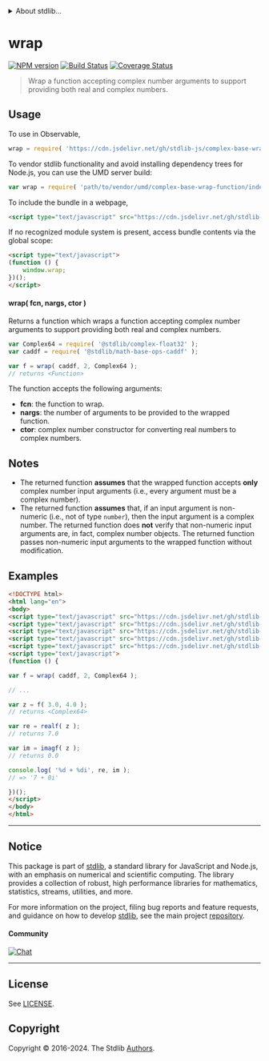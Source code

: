 <!--

@license Apache-2.0

Copyright (c) 2021 The Stdlib Authors.

Licensed under the Apache License, Version 2.0 (the "License");
you may not use this file except in compliance with the License.
You may obtain a copy of the License at

   http://www.apache.org/licenses/LICENSE-2.0

Unless required by applicable law or agreed to in writing, software
distributed under the License is distributed on an "AS IS" BASIS,
WITHOUT WARRANTIES OR CONDITIONS OF ANY KIND, either express or implied.
See the License for the specific language governing permissions and
limitations under the License.

-->


<details>
  <summary>
    About stdlib...
  </summary>
  <p>We believe in a future in which the web is a preferred environment for numerical computation. To help realize this future, we've built stdlib. stdlib is a standard library, with an emphasis on numerical and scientific computation, written in JavaScript (and C) for execution in browsers and in Node.js.</p>
  <p>The library is fully decomposable, being architected in such a way that you can swap out and mix and match APIs and functionality to cater to your exact preferences and use cases.</p>
  <p>When you use stdlib, you can be absolutely certain that you are using the most thorough, rigorous, well-written, studied, documented, tested, measured, and high-quality code out there.</p>
  <p>To join us in bringing numerical computing to the web, get started by checking us out on <a href="https://github.com/stdlib-js/stdlib">GitHub</a>, and please consider <a href="https://opencollective.com/stdlib">financially supporting stdlib</a>. We greatly appreciate your continued support!</p>
</details>

# wrap

[![NPM version][npm-image]][npm-url] [![Build Status][test-image]][test-url] [![Coverage Status][coverage-image]][coverage-url] <!-- [![dependencies][dependencies-image]][dependencies-url] -->

> Wrap a function accepting complex number arguments to support providing both real and complex numbers.

<!-- Section to include introductory text. Make sure to keep an empty line after the intro `section` element and another before the `/section` close. -->

<section class="intro">

</section>

<!-- /.intro -->

<!-- Package usage documentation. -->



<section class="usage">

## Usage

To use in Observable,

```javascript
wrap = require( 'https://cdn.jsdelivr.net/gh/stdlib-js/complex-base-wrap-function@v0.2.1-umd/browser.js' )
```

To vendor stdlib functionality and avoid installing dependency trees for Node.js, you can use the UMD server build:

```javascript
var wrap = require( 'path/to/vendor/umd/complex-base-wrap-function/index.js' )
```

To include the bundle in a webpage,

```html
<script type="text/javascript" src="https://cdn.jsdelivr.net/gh/stdlib-js/complex-base-wrap-function@v0.2.1-umd/browser.js"></script>
```

If no recognized module system is present, access bundle contents via the global scope:

```html
<script type="text/javascript">
(function () {
    window.wrap;
})();
</script>
```

#### wrap( fcn, nargs, ctor )

Returns a function which wraps a function accepting complex number arguments to support providing both real and complex numbers.

```javascript
var Complex64 = require( '@stdlib/complex-float32' );
var caddf = require( '@stdlib/math-base-ops-caddf' );

var f = wrap( caddf, 2, Complex64 );
// returns <Function>
```

The function accepts the following arguments:

-   **fcn**: the function to wrap.
-   **nargs**: the number of arguments to be provided to the wrapped function.
-   **ctor**: complex number constructor for converting real numbers to complex numbers.

</section>

<!-- /.usage -->

<!-- Package usage notes. Make sure to keep an empty line after the `section` element and another before the `/section` close. -->

<section class="notes">

## Notes

-   The returned function **assumes** that the wrapped function accepts **only** complex number input arguments (i.e., every argument must be a complex number).
-   The returned function **assumes** that, if an input argument is non-numeric (i.e., not of type `number`), then the input argument is a complex number. The returned function does **not** verify that non-numeric input arguments are, in fact, complex number objects. The returned function passes non-numeric input arguments to the wrapped function without modification.

</section>

<!-- /.notes -->

<!-- Package usage examples. -->

<section class="examples">

## Examples

<!-- eslint no-undef: "error" -->

```html
<!DOCTYPE html>
<html lang="en">
<body>
<script type="text/javascript" src="https://cdn.jsdelivr.net/gh/stdlib-js/complex-float32@umd/browser.js"></script>
<script type="text/javascript" src="https://cdn.jsdelivr.net/gh/stdlib-js/math-base-ops-caddf@umd/browser.js"></script>
<script type="text/javascript" src="https://cdn.jsdelivr.net/gh/stdlib-js/complex-realf@umd/browser.js"></script>
<script type="text/javascript" src="https://cdn.jsdelivr.net/gh/stdlib-js/complex-imagf@umd/browser.js"></script>
<script type="text/javascript" src="https://cdn.jsdelivr.net/gh/stdlib-js/complex-base-wrap-function@v0.2.1-umd/browser.js"></script>
<script type="text/javascript">
(function () {

var f = wrap( caddf, 2, Complex64 );

// ...

var z = f( 3.0, 4.0 );
// returns <Complex64>

var re = realf( z );
// returns 7.0

var im = imagf( z );
// returns 0.0

console.log( '%d + %di', re, im );
// => '7 + 0i'

})();
</script>
</body>
</html>
```

</section>

<!-- /.examples -->

<!-- Section to include cited references. If references are included, add a horizontal rule *before* the section. Make sure to keep an empty line after the `section` element and another before the `/section` close. -->

<section class="references">

</section>

<!-- /.references -->

<!-- Section for related `stdlib` packages. Do not manually edit this section, as it is automatically populated. -->

<section class="related">

</section>

<!-- /.related -->

<!-- Section for all links. Make sure to keep an empty line after the `section` element and another before the `/section` close. -->


<section class="main-repo" >

* * *

## Notice

This package is part of [stdlib][stdlib], a standard library for JavaScript and Node.js, with an emphasis on numerical and scientific computing. The library provides a collection of robust, high performance libraries for mathematics, statistics, streams, utilities, and more.

For more information on the project, filing bug reports and feature requests, and guidance on how to develop [stdlib][stdlib], see the main project [repository][stdlib].

#### Community

[![Chat][chat-image]][chat-url]

---

## License

See [LICENSE][stdlib-license].


## Copyright

Copyright &copy; 2016-2024. The Stdlib [Authors][stdlib-authors].

</section>

<!-- /.stdlib -->

<!-- Section for all links. Make sure to keep an empty line after the `section` element and another before the `/section` close. -->

<section class="links">

[npm-image]: http://img.shields.io/npm/v/@stdlib/complex-base-wrap-function.svg
[npm-url]: https://npmjs.org/package/@stdlib/complex-base-wrap-function

[test-image]: https://github.com/stdlib-js/complex-base-wrap-function/actions/workflows/test.yml/badge.svg?branch=v0.2.1
[test-url]: https://github.com/stdlib-js/complex-base-wrap-function/actions/workflows/test.yml?query=branch:v0.2.1

[coverage-image]: https://img.shields.io/codecov/c/github/stdlib-js/complex-base-wrap-function/main.svg
[coverage-url]: https://codecov.io/github/stdlib-js/complex-base-wrap-function?branch=main

<!--

[dependencies-image]: https://img.shields.io/david/stdlib-js/complex-base-wrap-function.svg
[dependencies-url]: https://david-dm.org/stdlib-js/complex-base-wrap-function/main

-->

[chat-image]: https://img.shields.io/gitter/room/stdlib-js/stdlib.svg
[chat-url]: https://app.gitter.im/#/room/#stdlib-js_stdlib:gitter.im

[stdlib]: https://github.com/stdlib-js/stdlib

[stdlib-authors]: https://github.com/stdlib-js/stdlib/graphs/contributors

[umd]: https://github.com/umdjs/umd
[es-module]: https://developer.mozilla.org/en-US/docs/Web/JavaScript/Guide/Modules

[deno-url]: https://github.com/stdlib-js/complex-base-wrap-function/tree/deno
[deno-readme]: https://github.com/stdlib-js/complex-base-wrap-function/blob/deno/README.md
[umd-url]: https://github.com/stdlib-js/complex-base-wrap-function/tree/umd
[umd-readme]: https://github.com/stdlib-js/complex-base-wrap-function/blob/umd/README.md
[esm-url]: https://github.com/stdlib-js/complex-base-wrap-function/tree/esm
[esm-readme]: https://github.com/stdlib-js/complex-base-wrap-function/blob/esm/README.md
[branches-url]: https://github.com/stdlib-js/complex-base-wrap-function/blob/main/branches.md

[stdlib-license]: https://raw.githubusercontent.com/stdlib-js/complex-base-wrap-function/main/LICENSE

</section>

<!-- /.links -->
